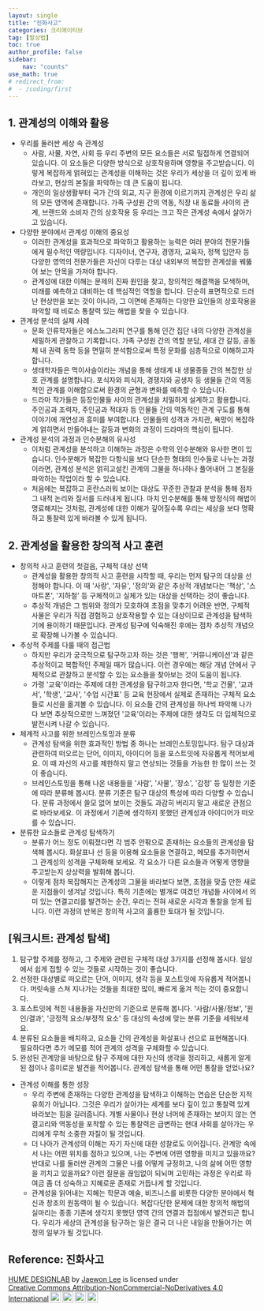```yaml
---
layout: single
title: "진화사고"
categories: 크리에이티브
tag: [발상법]
toc: true
author_profile: false
sidebar:
    nav: "counts"
use_math: true
# redirect_from:
#  - /coding/first
---
```

## 1. 관계성의 이해와 활용
- 우리를 둘러싼 세상 속 관계성
  - 사람, 사물, 자연, 사회 등 우리 주변의 모든 요소들은 서로 밀접하게 연결되어 있습니다. 이 요소들은 다양한 방식으로 상호작용하며 영향을 주고받습니다. 이렇게 복잡하게 얽혀있는 관계성을 이해하는 것은 우리가 세상을 더 깊이 있게 바라보고, 현상의 본질을 파악하는 데 큰 도움이 됩니다.
  - 개인의 일상생활부터 국가 간의 외교, 지구 환경에 이르기까지 관계성은 우리 삶의 모든 영역에 존재합니다. 가족 구성원 간의 역동, 직장 내 동료들 사이의 관계, 브랜드와 소비자 간의 상호작용 등 우리는 크고 작은 관계성 속에서 살아가고 있습니다.
- 다양한 분야에서 관계성 이해의 중요성
  - 이러한 관계성을 효과적으로 파악하고 활용하는 능력은 여러 분야의 전문가들에게 필수적인 역량입니다. 디자이너, 연구자, 경영자, 교육자, 정책 입안자 등 다양한 영역의 전문가들은 자신이 다루는 대상 내외부의 복잡한 관계성을 꿰뚫어 보는 안목을 가져야 합니다. 
  - 관계성에 대한 이해는 문제의 진짜 원인을 찾고, 창의적인 해결책을 모색하며, 미래를 예측하고 대비하는 데 핵심적인 역할을 합니다. 단순히 표면적으로 드러난 현상만을 보는 것이 아니라, 그 이면에 존재하는 다양한 요인들의 상호작용을 파악할 때 비로소 통찰력 있는 해법을 찾을 수 있습니다.
- 관계성 분석의 실제 사례
  - 문화 인류학자들은 에스노그라피 연구를 통해 인간 집단 내의 다양한 관계성을 세밀하게 관찰하고 기록합니다. 가족 구성원 간의 역할 분담, 세대 간 갈등, 공동체 내 권력 동학 등을 면밀히 분석함으로써 특정 문화를 심층적으로 이해하고자 합니다.
  - 생태학자들은 먹이사슬이라는 개념을 통해 생태계 내 생물종들 간의 복잡한 상호 관계를 설명합니다. 포식자와 피식자, 경쟁자와 공생자 등 생물들 간의 역동적인 관계를 이해함으로써 환경의 균형과 변화를 예측할 수 있습니다.
  - 드라마 작가들은 등장인물들 사이의 관계성을 치밀하게 설계하고 활용합니다. 주인공과 조력자, 주인공과 적대자 등 인물들 간의 역동적인 관계 구도를 통해 이야기에 개연성과 흥미를 부여합니다. 인물들의 성격과 가치관, 욕망이 복잡하게 얽히면서 만들어내는 갈등과 변화의 과정이 드라마의 핵심이 됩니다.
- 관계성 분석의 과정과 인수분해의 유사성
  - 이처럼 관계성을 분석하고 이해하는 과정은 수학의 인수분해와 유사한 면이 있습니다. 인수분해가 복잡한 다항식을 보다 단순한 형태의 인수들로 나누는 과정이라면, 관계성 분석은 얽히고설킨 관계의 그물을 하나하나 풀어내어 그 본질을 파악하는 작업이라 할 수 있습니다. 
  - 처음에는 복잡하고 혼란스러워 보이는 대상도 꾸준한 관찰과 분석을 통해 점차 그 내적 논리와 질서를 드러내게 됩니다. 마치 인수분해를 통해 방정식의 해법이 명료해지는 것처럼, 관계성에 대한 이해가 깊어질수록 우리는 세상을 보다 명확하고 통찰력 있게 바라볼 수 있게 됩니다.

## 2. 관계성을 활용한 창의적 사고 훈련
- 창의적 사고 훈련의 첫걸음, 구체적 대상 선택
  - 관계성을 활용한 창의적 사고 훈련을 시작할 때, 우리는 먼저 탐구의 대상을 선정해야 합니다. 이 때 '사랑', '자유', '정의'와 같은 추상적 개념보다는 '책상', '스마트폰', '지하철' 등 구체적이고 실체가 있는 대상을 선택하는 것이 좋습니다. 
  - 추상적 개념은 그 범위와 정의가 모호하여 초점을 맞추기 어려운 반면, 구체적 사물은 우리가 직접 경험하고 상호작용할 수 있는 대상이므로 관계성을 탐색하기에 용이하기 때문입니다. 관계성 탐구에 익숙해진 후에는 점차 추상적 개념으로 확장해 나가볼 수 있습니다.
- 추상적 주제를 다룰 때의 접근법
  - 하지만 우리가 궁극적으로 탐구하고자 하는 것은 '행복', '커뮤니케이션'과 같은 추상적이고 복합적인 주제일 때가 많습니다. 이런 경우에는 해당 개념 안에서 구체적으로 관찰하고 분석할 수 있는 요소들을 찾아보는 것이 도움이 됩니다.
  - 가령 '교육'이라는 주제에 대한 관계성을 탐구하고자 한다면, '학교 건물', '교과서', '학생', '교사', '수업 시간표' 등 교육 현장에서 실제로 존재하는 구체적 요소들로 시선을 옮겨볼 수 있습니다. 이 요소들 간의 관계성을 하나씩 파악해 나가다 보면 추상적으로만 느껴졌던 '교육'이라는 주제에 대한 생각도 더 입체적으로 발전시켜 나갈 수 있습니다.
- 체계적 사고를 위한 브레인스토밍과 분류
  - 관계성 탐색을 위한 효과적인 방법 중 하나는 브레인스토밍입니다. 탐구 대상과 관련하여 떠오르는 단어, 이미지, 아이디어 등을 포스트잇에 자유롭게 적어보세요. 이 때 자신의 사고를 제한하지 말고 연상되는 것들을 가능한 한 많이 쓰는 것이 좋습니다. 
  - 브레인스토밍을 통해 나온 내용들을 '사람', '사물', '장소', '감정' 등 일정한 기준에 따라 분류해 봅시다. 분류 기준은 탐구 대상의 특성에 따라 다양할 수 있습니다. 분류 과정에서 쓸모 없어 보이는 것들도 과감히 버리지 말고 새로운 관점으로 바라보세요. 이 과정에서 기존에 생각하지 못했던 관계성과 아이디어가 떠오를 수 있습니다.
- 분류한 요소들로 관계성 탐색하기
  - 분류가 어느 정도 이뤄졌다면 각 범주 안팎으로 존재하는 요소들의 관계성을 탐색해 봅시다. 화살표나 선 등을 이용해 요소들을 연결하고, 메모를 추가하면서 그 관계성의 성격을 구체화해 보세요. 각 요소가 다른 요소들과 어떻게 영향을 주고받는지 상상력을 발휘해 봅니다.
  - 이렇게 점차 복잡해지는 관계성의 그물을 바라보다 보면, 초점을 맞출 만한 새로운 지점들이 생겨날 것입니다. 특히 기존에는 별개로 여겼던 개념들 사이에서 의미 있는 연결고리를 발견하는 순간, 우리는 전혀 새로운 시각과 통찰을 얻게 됩니다. 이런 과정의 반복은 창의적 사고의 훌륭한 토대가 될 것입니다.
  
## [워크시트: 관계성 탐색]
1. 탐구할 주제를 정하고, 그 주제와 관련된 구체적 대상 3가지를 선정해 봅시다. 일상에서 쉽게 접할 수 있는 것들로 시작하는 것이 좋습니다.
2. 선정한 대상별로 떠오르는 단어, 이미지, 생각 등을 포스트잇에 자유롭게 적어봅니다. 머릿속을 스쳐 지나가는 것들을 최대한 많이, 빠르게 옮겨 적는 것이 중요합니다.
3. 포스트잇에 적힌 내용들을 자신만의 기준으로 분류해 봅니다. '사람/사물/정보', '원인/결과', '긍정적 요소/부정적 요소' 등 대상의 속성에 맞는 분류 기준을 세워보세요.
4. 분류된 요소들을 배치하고, 요소들 간의 관계성을 화살표나 선으로 표현해봅니다. 필요하다면 추가 메모를 적어 관계의 성격을 구체화할 수 있습니다.
5. 완성된 관계망을 바탕으로 탐구 주제에 대한 자신의 생각을 정리하고, 새롭게 알게 된 점이나 흥미로운 발견을 적어봅니다. 관계성 탐색을 통해 어떤 통찰을 얻었나요?

- 관계성 이해를 통한 성장
  - 우리 주변에 존재하는 다양한 관계성을 탐색하고 이해하는 연습은 단순한 지적 유희가 아닙니다. 그것은 우리가 살아가는 세계를 보다 깊이 있고 통찰력 있게 바라보는 힘을 길러줍니다. 개별 사물이나 현상 너머에 존재하는 보이지 않는 연결고리와 역동성을 포착할 수 있는 통찰력은 급변하는 현대 사회를 살아가는 우리에게 무척 소중한 자질이 될 것입니다.
  - 더 나아가 관계성의 이해는 자기 자신에 대한 성찰로도 이어집니다. 관계망 속에서 나는 어떤 위치를 점하고 있으며, 나는 주변에 어떤 영향을 미치고 있을까요? 반대로 나를 둘러싼 관계의 그물은 나를 어떻게 규정하고, 나의 삶에 어떤 영향을 끼치고 있을까요? 이런 질문을 끊임없이 되뇌며 고민하는 과정은 우리로 하여금 좀 더 성숙하고 지혜로운 존재로 거듭나게 할 것입니다.
  - 관계성을 읽어내는 지혜는 학문과 예술, 비즈니스를 비롯한 다양한 분야에서 혁신과 창조의 원동력이 될 수 있습니다. 복잡다단한 문제에 대한 창의적 해법의 실마리는 종종 기존에 생각지 못했던 영역 간의 연결과 접점에서 발견되곤 합니다. 우리가 세상의 관계성을 탐구하는 일은 결국 더 나은 내일을 만들어가는 여정의 일부가 될 것입니다.

## Reference: 진화사고
 



<p xmlns:cc="http://creativecommons.org/ns#" xmlns:dct="http://purl.org/dc/terms/"><a property="dct:title" rel="cc:attributionURL" href="https://hyeyumpeople.github.io/">HUME DESIGNLAB</a> by <a rel="cc:attributionURL dct:creator" property="cc:attributionName" href="https://www.linkedin.com/in/jaewon-lee-%EC%9D%B4%EC%9E%AC%EC%9B%90-06236b61/">Jaewon Lee</a> is licensed under <a href="https://creativecommons.org/licenses/by-nc-nd/4.0/?ref=chooser-v1" target="_blank" rel="license noopener noreferrer" style="display:inline-block;">Creative Commons Attribution-NonCommercial-NoDerivatives 4.0 International<img style="height:22px!important;margin-left:3px;vertical-align:text-bottom;" src="https://mirrors.creativecommons.org/presskit/icons/cc.svg?ref=chooser-v1" alt=""><img style="height:22px!important;margin-left:3px;vertical-align:text-bottom;" src="https://mirrors.creativecommons.org/presskit/icons/by.svg?ref=chooser-v1" alt=""><img style="height:22px!important;margin-left:3px;vertical-align:text-bottom;" src="https://mirrors.creativecommons.org/presskit/icons/nc.svg?ref=chooser-v1" alt=""><img style="height:22px!important;margin-left:3px;vertical-align:text-bottom;" src="https://mirrors.creativecommons.org/presskit/icons/nd.svg?ref=chooser-v1" alt=""></a></p>
























[//]: # (LaTeX로 수식작성시)
[//]: # (기본적으로 $ $ 안에 코드를 작성하면된다.)
[//]: # (이중으로 $$ $$ 코드작성시 가운데 정렬로 수식을 나타낸다.)
[//]: # (간단한 예로 아래 처럼 작성하면 다음과 같이 나오게 된다.)
[//]: # ($y=x^2+\frac{1}{x^3+1}+2$)





[//]: # (```python)
[//]: # (# This program adds two numbers)
[//]: # ()
[//]: # (num1 = 1.5)
[//]: # (num2 = 6.3)
[//]: # ()
[//]: # (# Add two numbers)
[//]: # (sum = num1 + num2)
[//]: # ()
[//]: # (# Display the sum)
[//]: # (print&#40;'The sum of {0} and {1} is {2}'.format&#40;num1, num2, sum&#41;&#41;)
[//]: # (```)



[//]: # (![샘플 이미지입니다.]&#40;{{site.url}}/assets/images/profile.jpg&#41;{: .img-width-half .align-center})
